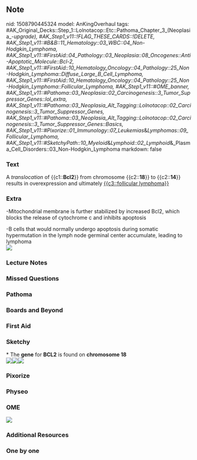 ## Note
nid: 1508790445324
model: AnKingOverhaul
tags: #AK_Original_Decks::Step_1::Lolnotacop::Etc::Pathoma_Chapter_3_(Neoplasia_-_upgrade), #AK_Step1_v11::!FLAG_THESE_CARDS::!DELETE, #AK_Step1_v11::#B&B::11_Hematology::03_WBC::04_Non-Hodgkin_Lymphoma, #AK_Step1_v11::#FirstAid::04_Pathology::03_Neoplasia::08_Oncogenes::Anti-Apoptotic_Molecule::Bcl-2, #AK_Step1_v11::#FirstAid::10_Hematology_Oncology::04_Pathology::25_Non-Hodgkin_Lymphoma::Diffuse_Large_B_Cell_Lymphoma, #AK_Step1_v11::#FirstAid::10_Hematology_Oncology::04_Pathology::25_Non-Hodgkin_Lymphoma::Follicular_Lymphoma, #AK_Step1_v11::#OME_banner, #AK_Step1_v11::#Pathoma::03_Neoplasia::02_Carcinogenesis::3_Tumor_Suppressor_Genes::lol_extra, #AK_Step1_v11::#Pathoma::03_Neoplasia_Alt_Tagging::Lolnotacop::02_Carcinogenesis::3_Tumor_Suppressor_Genes, #AK_Step1_v11::#Pathoma::03_Neoplasia_Alt_Tagging::Lolnotacop::02_Carcinogenesis::3_Tumor_Suppressor_Genes::Basics, #AK_Step1_v11::#Pixorize::01_Immunology::07_Leukemias_&_Lymphomas::09_Follicular_Lymphoma, #AK_Step1_v11::#SketchyPath::10_Myeloid_&_Lymphoid::02_Lymphoid_&_Plasma_Cell_Disorders::03_Non-Hodgkin_Lymphoma
markdown: false

### Text
A <i>translocation</i> of {{c1::<b>Bcl2</b>}} from chromosome
{{c2::<b>18</b>}} to {{c2::<b>14</b>}} results in overexpression
and ultimately <u>{{c3::follicular lymphoma}}</u>

### Extra
-Mitochondrial membrane is further stabilized by increased Bcl2,
which blocks the release of cytochrome c and inhibits apoptosis
<div>
  -B cells that would normally undergo apoptosis during somatic
  hypermutation in the lymph node germinal center accumulate,
  leading to lymphoma
</div>
<div><img src="paste-121723668136143.jpg"></div>

### Lecture Notes


### Missed Questions


### Pathoma


### Boards and Beyond


### First Aid


### Sketchy
<div>
  * The <b>gene</b> for <b>BCL2</b> is found on <b>chromosome
  18</b>
</div><img src=
"Screen%20Shot%202020-02-26%20at%201.14.32%20PM.JPG"><img src=
"Screen%20Shot%202020-02-26%20at%201.14.26%20PM.JPG"><img src=
"Zoverall%20picture%20(83)_1566160514431.JPG">

### Pixorize


### Physeo


### OME
<div class="ome-widget">
  <a href="https://onlinemeded.org?ref=anki"><img src=
  "_OME_AnkiFlashcards_General_3.png"></a>
</div>

### Additional Resources


### One by one

